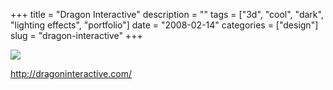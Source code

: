 +++
title = "Dragon Interactive"
description = ""
tags = ["3d", "cool", "dark", "lighting effects", "portfolio"]
date = "2008-02-14"
categories = ["design"]
slug = "dragon-interactive"
+++


 

  <div id="screens-thumbs" class="clearfix">
    <div class="txt-center" id="design-submission"><a href="http://dragoninteractive.com/"><img id='bluga-thumbnail-953' class='bluga-thumbnail large' src='http://media.konigi.com/bluga/
wt47f279e926593_0.jpg'/></a></div>  
  </div>   
<p><a href="http://dragoninteractive.com/">http://dragoninteractive.com/</a></p>




